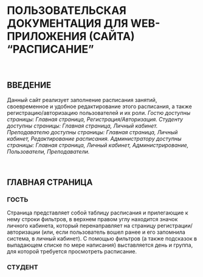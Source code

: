 # ПОЛЬЗОВАТЕЛЬСКАЯ ДОКУМЕНТАЦИЯ ДЛЯ WEB-ПРИЛОЖЕНИЯ (САЙТА) “РАСПИСАНИЕ”

&nbsp;
## ВВЕДЕНИЕ

Данный сайт реализует заполнение расписания занятий, своевременное и удобное редактирование этого расписания, а также регистрацию/авторизацию пользователей и их роли.
*Гостю доступны страницы: Главная страница, Регистрация/Авторизация.*
*Студенту доступны страницы: Главная страница, Личный кабинет.*
*Преподавателю доступны страницы: Главная страница, Личный кабинет, Редактирование расписания.*
*Администратору доступны страницы: Главная страница, Личный кабинет, Администрирование, Пользователи, Преподаватели.*

&nbsp;
## ГЛАВНАЯ СТРАНИЦА

### ГОСТЬ
Страница представляет собой таблицу расписания и прилегающие к нему строки фильтров, в верхнем правом углу находится значок личного кабинета, который перенаправляет на страницу регистрации/авторизации (или, если пользователь вошел ранее и его запомнила система, в личный кабинет).
С помощью фильтров (а также подсказок в выпадающем списке по мере написания) выставляется день и группа, для которой требуется просмотреть расписание.

### СТУДЕНТ
